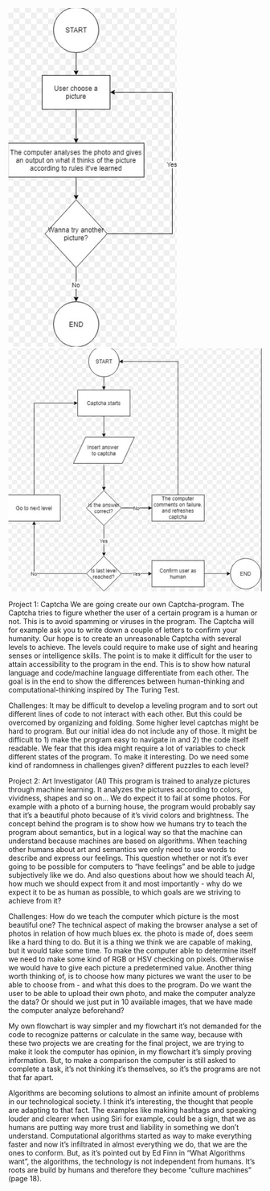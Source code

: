 ![Screenshot](https://github.com/nannanoermark/miniexes_real/blob/master/mini_ex_9/analyzer.JPG)
![Screenshot](https://github.com/nannanoermark/miniexes_real/blob/master/mini_ex_9/captctha.JPG)


Project 1: Captcha
We are going create our own Captcha-program. The Captcha tries to figure whether the user of a certain program is a human or not. This is to avoid spamming or viruses in the program. The Captcha will for example ask you to write down a couple of letters to confirm your humanity. Our hope is to create an unreasonable Captcha with several levels to achieve. The levels could require to make use of sight and hearing senses or intelligence skills. The point is to make it difficult for the user to attain accessibility to the program in the end. This is to show how natural language and code/machine language differentiate from each other. The goal is in the end to show the differences between human-thinking and computational-thinking inspired by The Turing Test.

Challenges: 
It may be difficult to develop a leveling program and to sort out different lines of code to not interact with each other. But this could be overcomed by organizing and folding.
Some higher level captchas might be hard to program. But our initial idea do not include any of those.
It might be difficult to 1) make the program easy to navigate in and 2) the code itself readable. We fear that this idea might require a lot of variables to check different states of the program.
To make it interesting. Do we need some kind of randomness in challenges given? different puzzles to each level? 

Project 2: Art Investigator (AI)
This program is trained to analyze pictures through machine learning. It analyzes the pictures according to colors, vividness, shapes and so on… We do expect it to fail at some photos. For example with a photo of a burning house, the program would probably say that it’s a beautiful photo because of it’s vivid colors and brightness. 
The concept behind the program is to show how we humans try to teach the program about semantics, but in a logical way so that the machine can understand because machines are based on algorithms. When teaching other humans about art and semantics we only need to use words to describe and express our feelings. This question whether or not it’s ever going to be possible for computers to “have feelings” and be able to judge subjectively like we do. And also questions about how we should teach AI, how much we should expect from it and most importantly - why do we expect it to be as human as possible, to which goals are we striving to achieve from it?



Challenges:
How do we teach the computer which picture is the most beautiful one? 
The technical aspect of making the browser analyse a set of photos in relation of how much blues ex. the photo is made of, does seem like a hard thing to do. But it is a thing we think we are capable of making, but it would take some time. To make the computer able to determine itself we need to make some kind of RGB or HSV checking on pixels. Otherwise we would have to give each picture a predetermined value.
Another thing worth thinking of, is to choose how many pictures we want the user to be able to choose from - and what this does to the program.
Do we want the user to be able to upload their own photo, and make the computer analyze the data? Or should we just put in 10 available images, that we have made the computer analyze beforehand? 

My own flowchart is way simpler and my flowchart it’s not demanded for the code to recognize patterns or calculate in the same way, because with these two projects we are creating for the final project, we are trying to make it look the computer has opinion, in my flowchart it’s simply proving information. But, to make a comparison the computer is still asked to complete a task, it’s not thinking it’s themselves, so it’s the programs are not that far apart. 

Algorithms are becoming solutions to almost an infinite amount of problems in our technological society. I think it’s interesting, the thought that people are adapting to that fact. The examples like making hashtags and speaking louder and clearer when using Siri for example, could be a sign, that we as humans are putting way more trust and liability in something we don’t understand. Computational algorithms started as way to make everything faster and now it’s infiltrated in almost everything we do, that we are the ones to conform. But, as it’s pointed out by Ed Finn in “What Algorithms want”, the algorithms, the technology is not independent from humans. It’s roots are build by humans and therefore they become “culture machines” (page 18).
